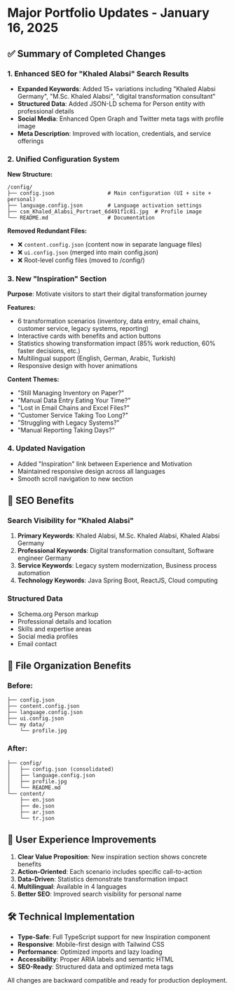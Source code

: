 # Major Portfolio Updates - January 16, 2025

## ✅ Summary of Completed Changes

### 1. Enhanced SEO for "Khaled Alabsi" Search Results
- **Expanded Keywords**: Added 15+ variations including "Khaled Alabsi Germany", "M.Sc. Khaled Alabsi", "digital transformation consultant"
- **Structured Data**: Added JSON-LD schema for Person entity with professional details
- **Social Media**: Enhanced Open Graph and Twitter meta tags with profile image
- **Meta Description**: Improved with location, credentials, and service offerings

### 2. Unified Configuration System
**New Structure:**
```
/config/
├── config.json                 # Main configuration (UI + site + personal)
├── language.config.json        # Language activation settings  
├── csm_Khaled_Alabsi_Portraet_6d491f1c81.jpg  # Profile image
└── README.md                   # Documentation
```

**Removed Redundant Files:**
- ❌ `content.config.json` (content now in separate language files)
- ❌ `ui.config.json` (merged into main config.json)
- ❌ Root-level config files (moved to /config/)

### 3. New "Inspiration" Section
**Purpose**: Motivate visitors to start their digital transformation journey

**Features:**
- 6 transformation scenarios (inventory, data entry, email chains, customer service, legacy systems, reporting)
- Interactive cards with benefits and action buttons
- Statistics showing transformation impact (85% work reduction, 60% faster decisions, etc.)
- Multilingual support (English, German, Arabic, Turkish)
- Responsive design with hover animations

**Content Themes:**
- "Still Managing Inventory on Paper?"
- "Manual Data Entry Eating Your Time?"
- "Lost in Email Chains and Excel Files?"
- "Customer Service Taking Too Long?"
- "Struggling with Legacy Systems?"
- "Manual Reporting Taking Days?"

### 4. Updated Navigation
- Added "Inspiration" link between Experience and Motivation
- Maintained responsive design across all languages
- Smooth scroll navigation to new section

## 🎯 SEO Benefits

### Search Visibility for "Khaled Alabsi"
1. **Primary Keywords**: Khaled Alabsi, M.Sc. Khaled Alabsi, Khaled Alabsi Germany
2. **Professional Keywords**: Digital transformation consultant, Software engineer Germany
3. **Service Keywords**: Legacy system modernization, Business process automation
4. **Technology Keywords**: Java Spring Boot, ReactJS, Cloud computing

### Structured Data
- Schema.org Person markup
- Professional details and location
- Skills and expertise areas
- Social media profiles
- Email contact

## 📁 File Organization Benefits

### Before:
```
├── config.json
├── content.config.json  
├── language.config.json
├── ui.config.json
└── my data/
    └── profile.jpg
```

### After:
```
├── config/
│   ├── config.json (consolidated)
│   ├── language.config.json  
│   ├── profile.jpg
│   └── README.md
└── content/
    ├── en.json
    ├── de.json
    ├── ar.json
    └── tr.json
```

## 🚀 User Experience Improvements

1. **Clear Value Proposition**: New inspiration section shows concrete benefits
2. **Action-Oriented**: Each scenario includes specific call-to-action
3. **Data-Driven**: Statistics demonstrate transformation impact
4. **Multilingual**: Available in 4 languages
5. **Better SEO**: Improved search visibility for personal name

## 🛠 Technical Implementation

- **Type-Safe**: Full TypeScript support for new Inspiration component
- **Responsive**: Mobile-first design with Tailwind CSS
- **Performance**: Optimized imports and lazy loading
- **Accessibility**: Proper ARIA labels and semantic HTML
- **SEO-Ready**: Structured data and optimized meta tags

All changes are backward compatible and ready for production deployment.
